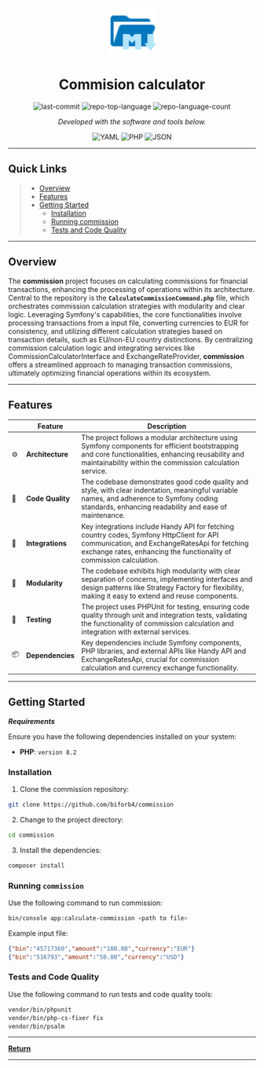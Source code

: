 <p align="center">
  <img src="https://raw.githubusercontent.com/PKief/vscode-material-icon-theme/ec559a9f6bfd399b82bb44393651661b08aaf7ba/icons/folder-markdown-open.svg" width="100" />
</p>
<p align="center">
    <h1 align="center">Commision calculator</h1>
</p>
<p align="center">
	<img src="https://img.shields.io/github/last-commit/biforb4/commission?style=flat&logo=git&logoColor=white&color=0080ff" alt="last-commit">
	<img src="https://img.shields.io/github/languages/top/biforb4/commission?style=flat&color=0080ff" alt="repo-top-language">
	<img src="https://img.shields.io/github/languages/count/biforb4/commission?style=flat&color=0080ff" alt="repo-language-count">
<p>
<p align="center">
		<em>Developed with the software and tools below.</em>
</p>
<p align="center">
	<img src="https://img.shields.io/badge/YAML-CB171E.svg?style=flat&logo=YAML&logoColor=white" alt="YAML">
	<img src="https://img.shields.io/badge/PHP-777BB4.svg?style=flat&logo=PHP&logoColor=white" alt="PHP">
	<img src="https://img.shields.io/badge/JSON-000000.svg?style=flat&logo=JSON&logoColor=white" alt="JSON">
</p>
<hr>

##  Quick Links

> - [ Overview](#-overview)
> - [ Features](#-features)
> - [ Getting Started](#-getting-started)
  >   - [ Installation](#-installation)
  >   - [Running commission](#-running-commission)
  >   - [ Tests and Code Quality](#-tests-and-code-quality)
---

##  Overview

The **commission** project focuses on calculating commissions for financial transactions, enhancing the processing of operations within its architecture. Central to the repository is the **`CalculateCommissionCommand.php`** file, which orchestrates commission calculation strategies with modularity and clear logic. Leveraging Symfony's capabilities, the core functionalities involve processing transactions from a input file, converting currencies to EUR for consistency, and utilizing different calculation strategies based on transaction details, such as EU/non-EU country distinctions. By centralizing commission calculation logic and integrating services like CommissionCalculatorInterface and ExchangeRateProvider, **commission** offers a streamlined approach to managing transaction commissions, ultimately optimizing financial operations within its ecosystem.

---

##  Features

|    |   Feature         | Description |
|----|-------------------|---------------------------------------------------------------|
| ⚙️  | **Architecture**  | The project follows a modular architecture using Symfony components for efficient bootstrapping and core functionalities, enhancing reusability and maintainability within the commission calculation service. |
| 🔩 | **Code Quality**  | The codebase demonstrates good code quality and style, with clear indentation, meaningful variable names, and adherence to Symfony coding standards, enhancing readability and ease of maintenance. |
| 🔌 | **Integrations**  | Key integrations include Handy API for fetching country codes, Symfony HttpClient for API communication, and ExchangeRatesApi for fetching exchange rates, enhancing the functionality of commission calculation. |
| 🧩 | **Modularity**    | The codebase exhibits high modularity with clear separation of concerns, implementing interfaces and design patterns like Strategy Factory for flexibility, making it easy to extend and reuse components. |
| 🧪 | **Testing**       | The project uses PHPUnit for testing, ensuring code quality through unit and integration tests, validating the functionality of commission calculation and integration with external services. |
| 📦 | **Dependencies**  | Key dependencies include Symfony components, PHP libraries, and external APIs like Handy API and ExchangeRatesApi, crucial for commission calculation and currency exchange functionality. |


---

##  Getting Started

***Requirements***

Ensure you have the following dependencies installed on your system:

* **PHP**: `version 8.2`

###  Installation

1. Clone the commission repository:

```sh
git clone https://github.com/biforb4/commission
```

2. Change to the project directory:

```sh
cd commission
```

3. Install the dependencies:

```sh
composer install
```

###  Running `commission`

Use the following command to run commission:

```sh
bin/console app:calculate-commission <path to file>
```

Example input file:
```json
{"bin":"45717360","amount":"100.00","currency":"EUR"}
{"bin":"516793","amount":"50.00","currency":"USD"}
```
###  Tests and Code Quality

Use the following command to run tests and code quality tools:

```sh
vendor/bin/phpunit
vendor/bin/php-cs-fixer fix
vendor/bin/psalm
```

---

[**Return**](#-quick-links)

---
